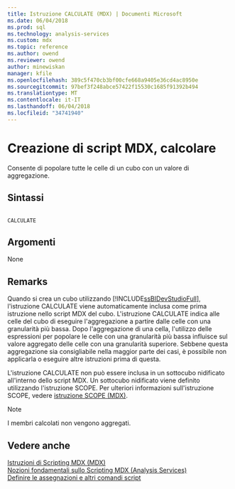 ```yaml
---
title: Istruzione CALCULATE (MDX) | Documenti Microsoft
ms.date: 06/04/2018
ms.prod: sql
ms.technology: analysis-services
ms.custom: mdx
ms.topic: reference
ms.author: owend
ms.reviewer: owend
author: minewiskan
manager: kfile
ms.openlocfilehash: 389c5f470cb3bf00cfe668a9405e36cd4ac8950e
ms.sourcegitcommit: 97bef3f248abce57422f15530c1685f91392b494
ms.translationtype: MT
ms.contentlocale: it-IT
ms.lasthandoff: 06/04/2018
ms.locfileid: "34741940"
---
```

# <a name="mdx-scripting---calculate"></a>Creazione di script MDX, calcolare


  Consente di popolare tutte le celle di un cubo con un valore di aggregazione.  
  
## <a name="syntax"></a>Sintassi  
  
```  
  
CALCULATE  
```  
  
## <a name="arguments"></a>Argomenti  
 None  
  
## <a name="remarks"></a>Remarks  
 Quando si crea un cubo utilizzando [!INCLUDE[ssBIDevStudioFull](../includes/ssbidevstudiofull-md.md)], l'istruzione CALCULATE viene automaticamente inclusa come prima istruzione nello script MDX del cubo. L'istruzione CALCULATE indica alle celle del cubo di eseguire l'aggregazione a partire dalle celle con una granularità più bassa. Dopo l'aggregazione di una cella, l'utilizzo delle espressioni per popolare le celle con una granularità più bassa influisce sul valore aggregato delle celle con una granularità superiore. Sebbene questa aggregazione sia consigliabile nella maggior parte dei casi, è possibile non applicarla o eseguire altre istruzioni prima di questa.  
  
 L'istruzione CALCULATE non può essere inclusa in un sottocubo nidificato all'interno dello script MDX. Un sottocubo nidificato viene definito utilizzando l'istruzione SCOPE. Per ulteriori informazioni sull'istruzione SCOPE, vedere [istruzione SCOPE &#40;MDX&#41;](../mdx/mdx-scripting-scope.md).  
  
> [!NOTE]  
>  I membri calcolati non vengono aggregati.  
  
## <a name="see-also"></a>Vedere anche  
 [Istruzioni di Scripting MDX &#40;MDX&#41;](../mdx/mdx-scripting-statements-mdx.md)   
 [Nozioni fondamentali sullo Scripting MDX &#40;Analysis Services&#41;](../analysis-services/multidimensional-models/mdx/mdx-scripting-fundamentals-analysis-services.md)   
 [Definire le assegnazioni e altri comandi script](../analysis-services/multidimensional-models/define-assignments-and-other-script-commands.md)  
  
  
